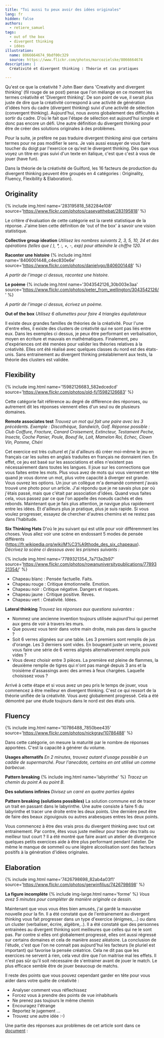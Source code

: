 ```yaml
---
title: "Toi aussi tu peux avoir des idées originales"
lang: fr
hidden: false
authors:
  - retiere_samuel
tags:
  - out of the box
  - divergent thinking
  - idées
illustration:
  name: 8066664674_9bdf00c329
  source: https://www.flickr.com/photos/marcozielske/8066664674
description: |
  Créativité et divergent thinking : Théorie et cas pratiques

---
```

Qu'est ce que la créativité ? John Baer dans 'Creativity and divergent thinking' (fil rouge de se post) pense que l'on mélange en ce moment les termes créativité et 'Divergent thinking'. De son point de vue, il serait plus juste de dire que la créativité correspond à une activité de génération d'idées hors du cadre (divergent thinking) suivi d'une activité de sélection (convergent thinking). Aujourd'hui, nous avons globalement des difficultés à sortir du cadre. D'où le fait que l'étape de sélection est aujourd'hui simple et donc pas encore un défi. Une autre définition du divergent thinking pour être de créer des solutions originales à des problèmes.

Pour la suite, je préfère ne pas traduire divergent thinking ainsi que certains termes pour ne pas modifier le sens. Je vais aussi essayer de vous faire toucher du doigt par l'exercice ce qu'est le divergent thinking. Dès que vous voyez un titre en gras suivi d'un texte en italique, c'est que c'est à vous de jouer (have fun). 

Dans la théorie de la créativité de Guilford, les 16 facteurs de production du divergent thinking peuvent être groupés en 4 catégories : Originality, Fluency, Flexibility & Elaboration).

## Originality

{% include img.html
    name='283195818_582284e108'
    source='https://www.flickr.com/photos/caseyatthebat/283195818'
%}

Le critère d'évaluation de cette catégorie est la rareté statistique de la réponse. J'aime bien cette définition de 'out of the box' à savoir une vision statistique.

**Collective group ideation**
_Utilisez les nombres suivants 2, 3, 5, 10, 24 et des opérations (telles que ( ), *, :, +, -, exp) pour atteindre le chiffre 120._

**Raconter une histoire**
{% include img.html
    name='8406001448_c4ec830e6e'
    source='https://www.flickr.com/photos/danielygo/8406001448'
%}

_A partir de l'image ci dessus, racontez une histoire._

**Le poème**
{% include img.html
    name='3043542126_30b003e3aa'
    source='https://www.flickr.com/photos/peter_from_wellington/3043542126/'
%}

_A partir de l'image ci dessus, écrivez un poème._

**Out of the box**
_Utilisez 6 allumettes pour faire 4 triangles équilatéraux_

Il existe deux grandes familles de théories de la créativité. Pour l'une d'entre elles, il existe des clusters de créativité qui ne sont pas liés entre eux. Dans les exemples ci dessus, je peux être performant en verbalisation, moyen en écriture et mauvais en mathématiques. Finalement, peu d'expériences ont été menées pour valider les théories relatives à la créativité. Elles ont été réalisé avec quelques classes du nord est des états-unis. Sans entrainement au divergent thinking préalablement aux tests, la théorie des clusters est validée.

## Flexibility

{% include img.html
    name='15982126683_582edcedcd'
    source='https://www.flickr.com/photos/old-fi/15982126683'
%}

Cette catégorie fait référence au degré de différence des réponses, ou autrement dit les réponses viennent elles d'un seul ou de plusieurs domaines.

**Remote associates test**
_Trouvez un mot qui fait une paire avec les 3 précédents. Exemple : Discothèque, Sandwich, Golf. Réponse possible : Club
Coiffure, Fracture, Canard
Croisement, Extincteur, Testament
Peche, Insecte, Coche
Panier, Poule, Boeuf
Ile, Lait, Mamelon
Roi, Echec, Clown
Vin, Pomme, Chéri_

Cet exercice est très culturel et j'ai d'ailleurs dû créer moi-même le jeu en français car les suites en anglais traduites en français ne donnaient rien. En effet, ce jeu est basé sur les associations et elles n'existent pas nécessairement dans toutes les langues. Il joue sur les connections que vous faites entre les mots. Plus vous avez de mots qui vous viennent en tête quand je vous donne un mot, plus votre capacité à diverger est grande. Vous ouvrez les options. Un jour un collègue m'a demandé comment j'avais trouvé une photo pour un article. J'ai répondu que je ne savais plus par où j'étais passé, mais que c'était par association d'idées. Quand vous faites cela, vous passez par ce que l'on appelle des noeuds cachés et des rebonds. Maintenant que je fais plus attention, je navigue plus rapidement entre les idées. Et d'ailleurs plus je pratique, plus je suis rapide. Si vous voulez progresser, essayez de chercher d'autres chemins et ne restez pas dans l'habitude.

**Six Thinking Hats**
D'où le jeu suivant qui est utile pour voir différemment les choses. Vous allez voir une scène en endossant 5 modes de pensée différents (https://fr.wikipedia.org/wiki/M%C3%A9thode_des_six_chapeaux). _Décrivez la scène ci dessous avec les prismes suivants :_

{% include img.html
    name='7789321354_7a713a2b97'
    source='https://www.flickr.com/photos/rowanuniversitypublications/7789321354/'
%}

- Chapeau blanc : Pensée factuelle. Faits.
- Chapeau rouge : Critique émotionnelle. Emotion.
- Chapeau noir : Critique négative. Dangers et risques.
- Chapeau jaune : Critique positive. Reves.
- Chapeau vert : Créativité. Idées.

**Lateral thinking**
_Trouvez les réponses aux questions suivantes :_
- Nommez une ancienne invention toujours utilisée aujourd'hui qui permet aux gens de voir à travers les murs.
- Que pouvez vous tenir dans votre main droite, mais pas dans la gauche ?
- Soit 6 verres alignées sur une table. Les 3 premiers sont remplis de jus d'orange. Les 3 derniers sont vides. En bougeant juste un verre, pouvez vous faire une série de 6 verres alignés alternativement remplis puis vides ?
- Vous devez choisir entre 3 pièces. La première est pleine de flammes, la deuxième remplie de tigres qui n'ont pas mangé depuis 3 ans et la troisième d'assassings avec des armes à feux chargées. Laquelle choisissez vous ?

Arrivé à cette étape et si vous avez un peu pris le temps de jouer, vous commencez à être meilleur en divergent thinking. C'est ce qui ressort de la théorie unifiée de la créativité. Vous avez globalement progressé. Cela a été démontré par une étude toujours dans le nord est des états unis.

## Fluency

{% include img.html
    name='10786488_7850bee435'
    source='https://www.flickr.com/photos/nickgray/10786488'
%}

Dans cette catégorie, on mesure la maturité par le nombre de réponses apportées. C'est la capacité à générer du volume.

**Usages alternatifs**
_En 2 minutes, trouvez autant d'usage possible à un caddie de supermarché. Pour l'anecdote, certains en ont utilisé un comme barbecue._

**Pattern breaking**
{% include img.html
    name='labyrinthe'
%}
_Tracez un chemin du point A au point B._

**Des solutions infinies**
_Divisez un carré en quatre parties égales_

**Pattern breaking (solutions possibles)**
La solution commune est de tracer un trait en passant dans le labyrinthe. Une autre consiste à faire fi du labyrinthe et tracer une droite entre les deux points. Une dernière peut être de faire des beaux zigouigouis ou autres arabesques entres les deux points.

Vous commencez à être des vrais pros du divergent thinking avec tout cet entrainement. Par contre, êtes vous juste meilleur pour tracer des traits ou meilleur tout court ? Il a été montré que faire avant un atelier de divergence quelques petits exercices aide à être plus performant pendant l'atelier. De même le manque de sommeil ou une légère alcoolisation sont des facteurs positifs à la génération d'idées originales.

## Elaboration

{% include img.html
    name='7426798698_82ab4a03f1'
    source='https://www.flickr.com/photos/gerwinfilius/7426798698'
%}

**La figure incomplète**
{% include img-large.html
    name='forme'
%}
_Vous avez 5 minutes pour compléter de manière originale ce dessin._

Maintenant que vous vous êtes bien amusés, j'ai gardé la mauvaise nouvelle pour la fin. Il a été constaté que de l'entrainement au divergent thinking vous fait progresser dans un type d'exercice (énigmes,...) ou dans un cluster (verbaliser, écrire, algèbre,..). Il a été constaté que des personnes entrainées au divergent thinking sont meilleures que celles qui ne le sont pas. Par contre si elles ont globalement progressé, elles ont aussi régressé sur certains domaines et cela de manière assez aléatoire. La conclusion de l'étude, c'est que l'on ne connait pas aujourd'hui les facteurs (le pluriel est important) qui favorise la pensée créatrice. Cela ne dit pas que les exercices ne servent à rien, cela veut dire que l'on maitrise mal les effets. Il n'est pas sûr qu'il soit nécessaire de s'entrainer avant de jouer le match. Le plus efficace semble être de jouer beaucoup de matchs.

Il reste des points que vous pouvez cependant garder en tête pour vous aider dans votre quête de créativité :
- Analyser comment vous réflechissez
- Forcez vous à prendre des points de vue inhabituels
- Ne prenez pas toujours le même chemin
- Encouragez l'étrange
- Reportez le jugement
...
- Trouvez une autre idée :-)

Une partie des réponses aux problèmes de cet article sont dans ce [document] : 

[document]: /assets/articles/divergent_thinking/ASEE_-_Divergent_Thinking_-_Paper_-_MODIFIED_-_FINAL_2012.pdf
